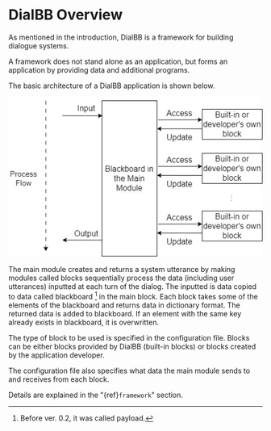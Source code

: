 # DialBB Overview

As mentioned in the introduction, DialBB is a framework for building dialogue systems.

A framework does not stand alone as an application, but forms an application by providing data and additional programs.

The basic architecture of a DialBB application is shown below.

![dialbb-arch](../../images/dialbb-arch-en.jpg)

The main module creates and returns a system utterance by making modules called blocks sequentially
process the data (including user utterances) inputted at each turn of the dialog. The inputted is data copied to data called blackboard [^fn] in the main block. Each block takes some of the elements of the blackboard and returns data in
dictionary format. The returned data is added to blackboard. If an element with the same key already exists in blackboard, it is overwritten. 

The type of block to be used is specified in the configuration file. Blocks can be either blocks provided by DialBB (built-in blocks) or blocks created by the application developer.

The configuration file also specifies what data the main module sends to and receives from each block. 

Details are explained in the "{ref}`framework`" section.


[^fn]: Before ver. 0.2, it was called payload. 
